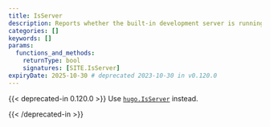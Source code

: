 ```yaml
---
title: IsServer
description: Reports whether the built-in development server is running.
categories: []
keywords: []
params:
  functions_and_methods:
    returnType: bool
    signatures: [SITE.IsServer]
expiryDate: 2025-10-30 # deprecated 2023-10-30 in v0.120.0
---
```


{{< deprecated-in 0.120.0 >}}
Use [`hugo.IsServer`][] instead.

[`hugo.IsServer`]: /docs/reference/functions/hugo/isserver/
{{< /deprecated-in >}}
